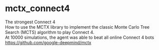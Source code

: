 # mctx_connect4  
The strongest Connect 4   
How to use the MCTX library to implement the classic Monte Carlo Tree Search (MCTS) algorithm to play Connect 4.  
At 10000 simulations, the agent was able to beat all online Connect 4 bots   
https://github.com/google-deepmind/mctx  
